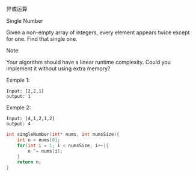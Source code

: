异或运算

Single Number

Given a non-empty array of integers, every element appears twice except for one. Find that single one.

Note:

Your algorithm should have a linear runtime complexity. Could you implement it without using extra memory?

Exmple 1:

```
Input: [2,2,1]
output: 1
```

Exmple 2:

```
Input: [4,1,2,1,2]
output: 4
```

```c
int singleNumber(int* nums, int numsSize){
	int n = nums[0];
	for(int i = 1; i < numsSize; i++){
		n ^= nums[i];
	}
	return n;
}
```

